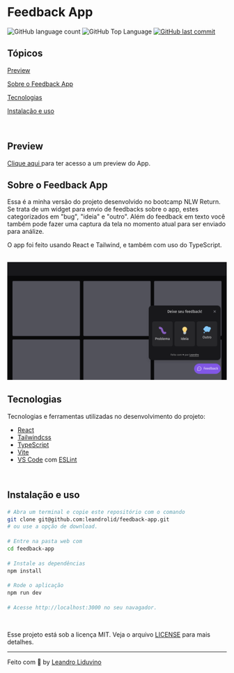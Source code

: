 # Feedback App

<p>
  <img alt="GitHub language count" src="https://img.shields.io/github/languages/count/leandrolid/feedback-app?color=6E40C9&style=flat-square">
  <img alt="GitHub Top Language" src="https://img.shields.io/github/languages/top/leandrolid/feedback-app?color=6E40C9&style=flat-square">
  <a href="https://github.com/leandrolid/feedback-app/commits/main">
    <img alt="GitHub last commit" src="https://img.shields.io/github/last-commit/leandrolid/feedback-app?color=6E40C9&style=flat-square">
  </a>
</p>

## Tópicos 

[Preview](#preview)

[Sobre o Feedback App](#sobre-o-feedback-app)

[Tecnologias](#tecnologias)

[Instalação e uso](#instalação-e-uso)

<br>

## Preview

<a title="Feedback App" href="" >Clique aqui </a> para ter acesso a um  preview do App.

## Sobre o Feedback App 

Essa é a minha versão do projeto desenvolvido no bootcamp NLW Return. Se trata de um widget para envio de feedbacks sobre o app, estes categorizados em "bug", "ideia" e "outro". Além do feedback em texto você também pode fazer uma captura da tela no momento atual para ser enviado para análize.

O app foi feito usando React e Tailwind, e também com uso do TypeScript.
<br>
<br>

<p align="center">
<img src=".github/app_image.png" src="Imagem do aplicativo de feedback" />
</p>

## Tecnologias

Tecnologias e ferramentas utilizadas no desenvolvimento do projeto:

- [React](https://reactjs.org/)
- [Tailwindcss](https://tailwindcss.com/)
- [TypeScript](https://www.typescriptlang.org/)
- [Vite](https://vitejs.dev/)
- [VS Code](https://code.visualstudio.com/) com [ESLint](https://eslint.org/)

<br>

## Instalação e uso

```bash
# Abra um terminal e copie este repositório com o comando
git clone git@github.com:leandrolid/feedback-app.git
# ou use a opção de download.

# Entre na pasta web com 
cd feedback-app

# Instale as dependências
npm install

# Rode o aplicação
npm run dev

# Acesse http://localhost:3000 no seu navagador.
```

<br>

Esse projeto está sob a licença MIT. Veja o arquivo [LICENSE](/LICENSE) para mais detalhes.

---

Feito com :purple_heart: by [Leandro Liduvino](https://github.com/leandrolid)